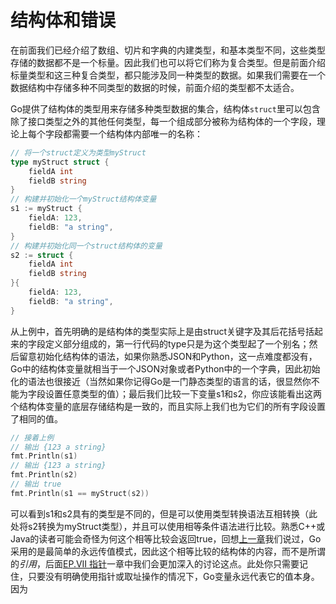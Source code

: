 # 结构体和错误

在前面我们已经介绍了数组、切片和字典的内建类型，和基本类型不同，这些类型存储的数据都不是一个标量。因此我们也可以将它们称为复合类型。但是前面介绍标量类型和这三种复合类型，都只能涉及同一种类型的数据。如果我们需要在一个数据结构中存储多种不同类型的数据的时候，前面介绍的类型都不太适合。

Go提供了结构体的类型用来存储多种类型数据的集合，结构体`struct`里可以包含除了接口类型之外的其他任何类型，每一个组成部分被称为结构体的一个字段，理论上每个字段都需要一个结构体内部唯一的名称：

```go
// 将一个struct定义为类型myStruct
type myStruct struct {
    fieldA int
    fieldB string
}
// 构建并初始化一个myStruct结构体变量
s1 := myStruct {
    fieldA: 123,
    fieldB: "a string",
}
// 构建并初始化同一个struct结构体的变量
s2 := struct {
    fieldA int
    fieldB string
}{
    fieldA: 123,
    fieldB: "a string",
}
```

从上例中，首先明确的是结构体的类型实际上是由struct关键字及其后花括号括起来的字段定义部分组成的，第一行代码的type只是为这个类型起了一个别名；然后留意初始化结构体的语法，如果你熟悉JSON和Python，这一点难度都没有，Go中的结构体变量就相当于一个JSON对象或者Python中的一个字典，因此初始化的语法也很接近（当然如果你记得Go是一门静态类型的语言的话，很显然你不能为字段设置任意类型的值）；最后我们比较一下变量s1和s2，你应该能看出这两个结构体变量的底层存储结构是一致的，而且实际上我们也为它们的所有字段设置了相同的值。

```go
// 接着上例
// 输出 {123 a string}
fmt.Println(s1)
// 输出 {123 a string}
fmt.Println(s2)
// 输出 true
fmt.Println(s1 == myStruct(s2))
```

可以看到s1和s2具有的类型是不同的，但是可以使用类型转换语法互相转换（此处将s2转换为myStruct类型），并且可以使用相等条件语法进行比较。熟悉C++或Java的读者可能会奇怪为何这个相等比较会返回true，回想[上一章](Episode.V.Function.md)我们说过，Go采用的是最简单的永远传值模式，因此这个相等比较的结构体的内容，而不是所谓的*引用*，后面[EP.VII 指针](Episode.VII.Pointer.md)一章中我们会更加深入的讨论这点。此处你只需要记住，只要没有明确使用指针或取址操作的情况下，Go变量永远代表它的值本身。因为